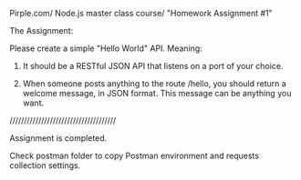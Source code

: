 Pirple.com/ Node.js master class course/ "Homework Assignment #1"

The Assignment:

Please create a simple "Hello World" API. Meaning:

1. It should be a RESTful JSON API that listens on a port of your choice. 

2. When someone posts anything to the route /hello, you should return a welcome message, in JSON format. This message can be anything you want. 

/////////////////////////////////////

Assignment is completed.

Check postman folder to copy Postman environment and requests collection settings. 

